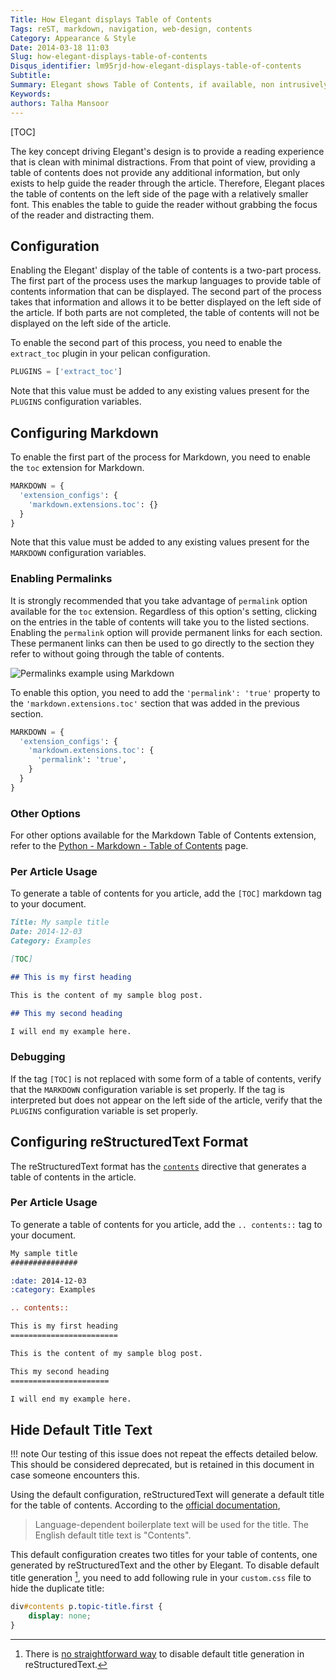 ```yaml
---
Title: How Elegant displays Table of Contents
Tags: reST, markdown, navigation, web-design, contents
Category: Appearance & Style
Date: 2014-03-18 11:03
Slug: how-elegant-displays-table-of-contents
Disqus_identifier: lm95rjd-how-elegant-displays-table-of-contents
Subtitle:
Summary: Elegant shows Table of Contents, if available, non intrusively to give a clean reading experience to the visitor
Keywords:
authors: Talha Mansoor
---
```


[TOC]

The key concept driving Elegant's design is to provide a reading experience that
is clean with minimal distractions.  From that point of view, providing a table of
contents does not provide any additional information, but only exists to help guide the
reader through the article.  Therefore, Elegant places the table of contents on the left side
of the page with a relatively smaller font.  This enables the table to guide the reader without
grabbing the focus of the reader and distracting them.

## Configuration

Enabling the Elegant' display of the table of contents is a two-part process.  The first
part of the process uses the markup languages to provide table of contents information that
can be displayed.  The second part of the process takes that information and allows it to
be better displayed on the left side of the article.   If both parts are not completed,
the table of contents will not be displayed on the left side of the article.

To enable the second part of this process, you need to enable the `extract_toc` plugin in
your pelican configuration.

```python
PLUGINS = ['extract_toc']
```

Note that this value must be added to any existing values present for the `PLUGINS`
configuration variables.

## Configuring Markdown

To enable the first part of the process for Markdown, you need to enable the `toc` extension
for Markdown.

```python
MARKDOWN = {
  'extension_configs': {
    'markdown.extensions.toc': {}
  }
}
```

Note that this value must be added to any existing values present for the `MARKDOWN` configuration variables.

### Enabling Permalinks

It is strongly recommended that you take advantage of `permalink` option available for the
`toc` extension.  Regardless of this option's setting, clicking on the entries in the table
of contents will take you to the listed sections.  Enabling the `permalink` option will
provide permanent links for each section.  These permanent links can then be used to go
directly to the section they refer to without going through the table of contents.

![Permalinks example using Markdown]({static}/images/elegant-theme-toc-permalinks.png)

To enable this option, you need to add the `'permalink': 'true'` property to the
`'markdown.extensions.toc'` section that was added in the previous section.

```python
MARKDOWN = {
  'extension_configs': {
    'markdown.extensions.toc': {
      'permalink': 'true',
    }
  }
}
```

### Other Options

For other options available for the Markdown Table of Contents extension, refer to the
[Python - Markdown - Table of Contents](https://python-markdown.github.io/extensions/toc/)
page.

### Per Article Usage

To generate a table of contents for you article, add the `[TOC]` markdown tag to your
document.

```Markdown
Title: My sample title
Date: 2014-12-03
Category: Examples

[TOC]

## This is my first heading

This is the content of my sample blog post.

## This my second heading

I will end my example here.
```

### Debugging

If the tag `[TOC]` is not replaced with some form of a table of contents, verify that the
`MARKDOWN` configuration variable is set properly.  If the tag is interpreted but does not
appear on the left side of the article, verify that the `PLUGINS` configuration variable is
set properly.

## Configuring reStructuredText Format

The reStructuredText format has the
[`contents`](http://docutils.sourceforge.net/docs/ref/rst/directives.html#table-of-contents)
directive that generates a table of contents in the article.

### Per Article Usage

To generate a table of contents for you article, add the `.. contents::` tag to your document.

```rest
My sample title
###############

:date: 2014-12-03
:category: Examples

.. contents::

This is my first heading
========================

This is the content of my sample blog post.

This my second heading
======================

I will end my example here.
```

## Hide Default Title Text

!!! note
    Our testing of this issue does not repeat the effects detailed below.  This should be considered deprecated, but is retained in this document in case someone encounters this.

Using the default configuration, reStructuredText will generate a default title for the table
of contents. According to the [official
documentation](http://docutils.sourceforge.net/docs/ref/rst/directives.html#table-of-contents),

> Language-dependent boilerplate text will be used for the title. The English
> default title text is "Contents".

This default configuration creates two titles for your table of contents, one generated by
reStructuredText and the other by Elegant.  To disable default title generation
[^disableTitle], you need to add following rule in your `custom.css` file to hide the
duplicate title:

```css
div#contents p.topic-title.first {
    display: none;
}
```

[^disableTitle]: There is [no straightforward way](https://github.com/Pelican-Elegant/elegant/issues/54) to disable default title generation in reStructuredText.
